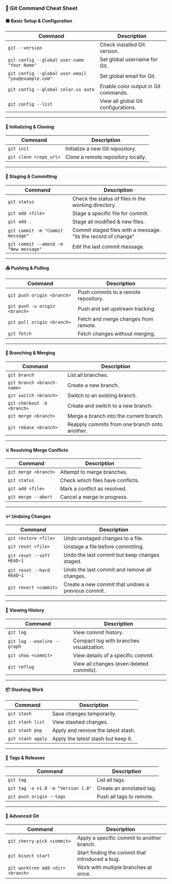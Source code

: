 ### **🚀 Git Command Cheat Sheet**

#### **🟢 Basic Setup & Configuration**

| **Command**                                        | **Description**                      |
| -------------------------------------------------- | ------------------------------------ |
| `git --version`                                    | Check installed Git version.         |
| `git config --global user.name "Your Name"`        | Set global username for Git.         |
| `git config --global user.email "you@example.com"` | Set global email for Git.            |
| `git config --global color.ui auto`                | Enable color output in Git commands. |
| `git config --list`                                | View all global Git configurations.  |

---

#### **📂 Initializing & Cloning**

|**Command**|**Description**|
|---|---|
|`git init`|Initialize a new Git repository.|
|`git clone <repo_url>`|Clone a remote repository locally.|

---

#### **📄 Staging & Committing**

| **Command**                           | **Description**                                                |
| ------------------------------------- | -------------------------------------------------------------- |
| `git status`                          | Check the status of files in the working directory.            |
| `git add <file>`                      | Stage a specific file for commit.                              |
| `git add .`                           | Stage all modified & new files.                                |
| `git commit -m "Commit message"`      | Commit staged files with a message. "its the record of change" |
| `git commit --amend -m "New message"` | Edit the last commit message.                                  |

---

#### **📤 Pushing & Pulling**

|**Command**|**Description**|
|---|---|
|`git push origin <branch>`|Push commits to a remote repository.|
|`git push -u origin <branch>`|Push and set upstream tracking.|
|`git pull origin <branch>`|Fetch and merge changes from remote.|
|`git fetch`|Fetch changes without merging.|

---

#### **🔄 Branching & Merging**

|**Command**|**Description**|
|---|---|
|`git branch`|List all branches.|
|`git branch <branch-name>`|Create a new branch.|
|`git switch <branch>`|Switch to an existing branch.|
|`git checkout -b <branch>`|Create and switch to a new branch.|
|`git merge <branch>`|Merge a branch into the current branch.|
|`git rebase <branch>`|Reapply commits from one branch onto another.|

---

#### **⚔️ Resolving Merge Conflicts**

|**Command**|**Description**|
|---|---|
|`git merge <branch>`|Attempt to merge branches.|
|`git status`|Check which files have conflicts.|
|`git add <file>`|Mark a conflict as resolved.|
|`git merge --abort`|Cancel a merge in progress.|

---

#### **↩️ Undoing Changes**

|**Command**|**Description**|
|---|---|
|`git restore <file>`|Undo unstaged changes to a file.|
|`git reset <file>`|Unstage a file before committing.|
|`git reset --soft HEAD~1`|Undo the last commit but keep changes staged.|
|`git reset --hard HEAD~1`|Undo the last commit and remove all changes.|
|`git revert <commit>`|Create a new commit that undoes a previous commit.|

---

#### **📜 Viewing History**

|**Command**|**Description**|
|---|---|
|`git log`|View commit history.|
|`git log --oneline --graph`|Compact log with branches visualization.|
|`git show <commit>`|View details of a specific commit.|
|`git reflog`|View all changes (even deleted commits).|

---

#### **📦 Stashing Work**

|**Command**|**Description**|
|---|---|
|`git stash`|Save changes temporarily.|
|`git stash list`|View stashed changes.|
|`git stash pop`|Apply and remove the latest stash.|
|`git stash apply`|Apply the latest stash but keep it.|

---

#### **🎯 Tags & Releases**

|**Command**|**Description**|
|---|---|
|`git tag`|List all tags.|
|`git tag -a v1.0 -m "Version 1.0"`|Create an annotated tag.|
|`git push origin --tags`|Push all tags to remote.|

---

#### **🚀 Advanced Git**

|**Command**|**Description**|
|---|---|
|`git cherry-pick <commit>`|Apply a specific commit to another branch.|
|`git bisect start`|Start finding the commit that introduced a bug.|
|`git worktree add <dir> <branch>`|Work with multiple branches at once.|